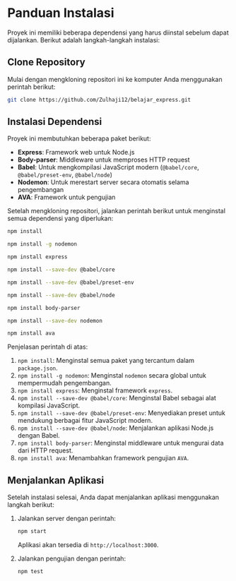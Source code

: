 # Panduan Instalasi

Proyek ini memiliki beberapa dependensi yang harus diinstal sebelum dapat dijalankan. Berikut adalah langkah-langkah instalasi:

## Clone Repository

Mulai dengan mengkloning repositori ini ke komputer Anda menggunakan perintah berikut:

```bash
git clone https://github.com/Zulhaji12/belajar_express.git
```

## Instalasi Dependensi

Proyek ini membutuhkan beberapa paket berikut:
- **Express**: Framework web untuk Node.js
- **Body-parser**: Middleware untuk memproses HTTP request
- **Babel**: Untuk mengkompilasi JavaScript modern (`@babel/core`, `@babel/preset-env`, `@babel/node`)
- **Nodemon**: Untuk merestart server secara otomatis selama pengembangan
- **AVA**: Framework untuk pengujian

Setelah mengkloning repositori, jalankan perintah berikut untuk menginstal semua dependensi yang diperlukan:

```bash
npm install

npm install -g nodemon

npm install express

npm install --save-dev @babel/core

npm install --save-dev @babel/preset-env

npm install --save-dev @babel/node

npm install body-parser

npm install --save-dev nodemon

npm install ava
```

Penjelasan perintah di atas:
1. `npm install`: Menginstal semua paket yang tercantum dalam `package.json`.
2. `npm install -g nodemon`: Menginstal `nodemon` secara global untuk mempermudah pengembangan.
3. `npm install express`: Menginstal framework `express`.
4. `npm install --save-dev @babel/core`: Menginstal Babel sebagai alat kompilasi JavaScript.
5. `npm install --save-dev @babel/preset-env`: Menyediakan preset untuk mendukung berbagai fitur JavaScript modern.
6. `npm install --save-dev @babel/node`: Menjalankan aplikasi Node.js dengan Babel.
7. `npm install body-parser`: Menginstal middleware untuk mengurai data dari HTTP request.
8. `npm install ava`: Menambahkan framework pengujian `AVA`.

## Menjalankan Aplikasi

Setelah instalasi selesai, Anda dapat menjalankan aplikasi menggunakan langkah berikut:

1. Jalankan server dengan perintah:
   ```bash
   npm start
   ```
   Aplikasi akan tersedia di `http://localhost:3000`.

2. Jalankan pengujian dengan perintah:
   ```bash
   npm test
   ```
